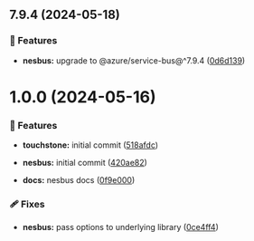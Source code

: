 ## 7.9.4 (2024-05-18)


### 🚀 Features

- **nesbus:** upgrade to @azure/service-bus@^7.9.4 ([0d6d139](https://github.com/pebula/node/commit/0d6d139))

# 1.0.0 (2024-05-16)


### 🚀 Features

- **touchstone:** initial commit ([518afdc](https://github.com/pebula/node/commit/518afdc))

- **nesbus:** initial commit ([420ae82](https://github.com/pebula/node/commit/420ae82))

- **docs:** nesbus docs ([0f9e000](https://github.com/pebula/node/commit/0f9e000))


### 🩹 Fixes

- **nesbus:** pass options to underlying library ([0ce4ff4](https://github.com/pebula/node/commit/0ce4ff4))